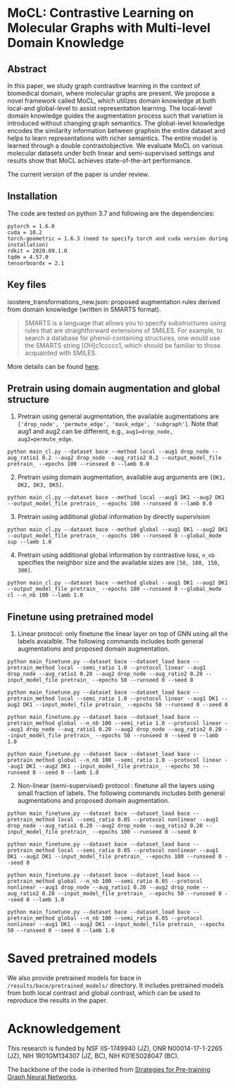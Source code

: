 # MoCL: Contrastive Learning on Molecular Graphs with Multi-level Domain Knowledge
## Abstract
In this paper, we study graph contrastive learning in the context of biomedical domain, where molecular graphs are present. We propose a novel framework called MoCL, which utilizes domain knowledge at both local-and global-level to assist representation learning. The local-level domain knowledge guides the augmentation process such that variation is introduced without changing graph semantics. The global-level knowledge encodes the similarity information between graphsin the entire dataset and helps to learn representations with richer semantics. The entire model is learned through a double contrastobjective. We evaluate MoCL on various molecular datasets under both linear and semi-supervised settings and results show that MoCL achieves state-of-the-art performance.

The current version of the paper is under review.

## Installation
The code are tested on python 3.7 and following are the dependencies:

```
pytorch = 1.6.0
cuda = 10.2
torch-geometric = 1.6.3 (need to specify torch and cuda version during installation)
rdkit = 2020.09.1.0
tqdm = 4.57.0
tensorboardx = 2.1
```

## Key files
isostere_transformations_new.json: proposed augmentation rules derived from domain knowledge (written in SMARTS format). 

> SMARTS is a language that allows you to specify substructures using rules that are straightforward extensions of SMILES. For example, to search a database for phenol-containing structures, one would use the SMARTS string [OH]c1ccccc1, which should be familiar to those acquainted with SMILES.

More details can be found [here](https://www.daylight.com/dayhtml/doc/theory/theory.smarts.html). 

## Pretrain using domain augmentation and global structure

1. Pretrain using general augmentation, the available augmentations are `['drop_node', 'permute_edge', 'mask_edge', 'subgraph']`. Note that aug1 and aug2 can be different, e.g., `aug1=drop_node, aug2=permute_edge`.

```
python main_cl.py --dataset bace --method local --aug1 drop_node --aug_ratio1 0.2 --aug2 drop_node --aug_ratio2 0.2 --output_model_file pretrain_ --epochs 100 --runseed 0 --lamb 0.0
```

2. Pretrain using domain augmentation, available aug arguments are `[DK1, DK2, DK3, DK5]`.

```
python main_cl.py --dataset bace --method local --aug1 DK1 --aug2 DK1 --output_model_file pretrain_ --epochs 100 --runseed 0 --lamb 0.0
```

3. Pretrain using additional global information by directly supervision

```
python main_cl.py --dataset bace --method global --aug1 DK1 --aug2 DK1 --output_model_file pretrain_ --epochs 100 --runseed 0 --global_mode sup --lamb 1.0
```

4. Pretrain using additional global information by contrastive loss, `n_nb` specifies the neighbor size and the available sizes are `[50, 100, 150, 300]`. 

```
python main_cl.py --dataset bace --method global --aug1 DK1 --aug2 DK1 --output_model_file pretrain_ --epochs 100 --runseed 0 --global_mode cl --n_nb 100 --lamb 1.0
```


## Finetune using pretrained model

1. Linear protocol: only finetune the linear layer on top of GNN using all the labels avaialble. The following commands includes both general augmentations and proposed domain augmentation.

```
python main_finetune.py --dataset bace --dataset_load bace --pretrain_method local --semi_ratio 1.0 --protocol linear --aug1 drop_node --aug_ratio1 0.20 --aug2 drop_node --aug_ratio2 0.20 --input_model_file pretrain_ --epochs 50 --runseed 0 --seed 0

python main_finetune.py --dataset bace --dataset_load bace --pretrain_method local --semi_ratio 1.0 --protocol linear --aug1 DK1 --aug2 DK1 --input_model_file pretrain_ --epochs 50 --runseed 0 --seed 0

python main_finetune.py --dataset bace --dataset_load bace --pretrain_method global --n_nb 100 --semi_ratio 1.0 --protocol linear --aug1 drop_node --aug_ratio1 0.20 --aug2 drop_node --aug_ratio2 0.20 --input_model_file pretrain_ --epochs 50 --runseed 0 --seed 0 --lamb 1.0

python main_finetune.py --dataset bace --dataset_load bace --pretrain_method global --n_nb 100 --semi_ratio 1.0 --protocol linear --aug1 DK1 --aug2 DK1 --input_model_file pretrain_ --epochs 50 --runseed 0 --seed 0 --lamb 1.0

```

2. Non-linear (semi-supervised) protocol : finetune all the layers using small fraction of labels. The following commands includes both general augmentations and proposed domain augmentation.

```
python main_finetune.py --dataset bace --dataset_load bace --pretrain_method local --semi_ratio 0.05 --protocol nonlinear --aug1 drop_node --aug_ratio1 0.20 --aug2 drop_node --aug_ratio2 0.20 --input_model_file pretrain_ --epochs 100 --runseed 0 --seed 0

python main_finetune.py --dataset bace --dataset_load bace --pretrain_method local --semi_ratio 0.05 --protocol nonlinear --aug1 DK1 --aug2 DK1 --input_model_file pretrain_ --epochs 100 --runseed 0 --seed 0

python main_finetune.py --dataset bace --dataset_load bace --pretrain_method global --n_nb 100 --semi_ratio 0.05 --protocol nonlinear --aug1 drop_node --aug_ratio1 0.20 --aug2 drop_node --aug_ratio2 0.20 --input_model_file pretrain_ --epochs 50 --runseed 0 --seed 0 --lamb 1.0

python main_finetune.py --dataset bace --dataset_load bace --pretrain_method global --n_nb 100 --semi_ratio 0.05 --protocol nonlinear --aug1 DK1 --aug2 DK1 --input_model_file pretrain_ --epochs 50 --runseed 0 --seed 0 --lamb 1.0

```

# Saved pretrained models
We also provide pretrained models for bace in `/results/bace/pretrained_models/` directory. It includes pretrained models from both local contrast and global contrast, which can be used to reproduce the results in the paper.

# Acknowledgement

This research is funded by NSF IIS-1749940 (JZ), ONR N00014-17-1-2265 (JZ), NIH 1R01GM134307 (JZ, BC), NIH K01ES028047 (BC).

The backbone of the code is inherited from [Strategies for Pre-training Graph Neural Networks](https://github.com/snap-stanford/pretrain-gnns).


